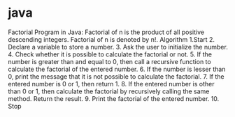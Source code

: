 # java
Factorial Program in Java: Factorial of n is the product of all positive descending integers. Factorial of n is denoted by n!.
Algorithm
1.Start
2. Declare a variable to store a number.
3. Ask the user to initialize the number.
4. Check whether it is possible to calculate the factorial or not.
5. If the number is greater than and equal to 0, then call a recursive function to calculate the factorial of the entered number.
6. If the number is lesser than 0, print the message that it is not possible to calculate the factorial.
7. If the entered number is 0 or 1, then return 1.
8. If the entered number is other than 0 or 1, then calculate the factorial by recursively calling the same method.
   Return the result.
9. Print the factorial of the entered number.
10. Stop
